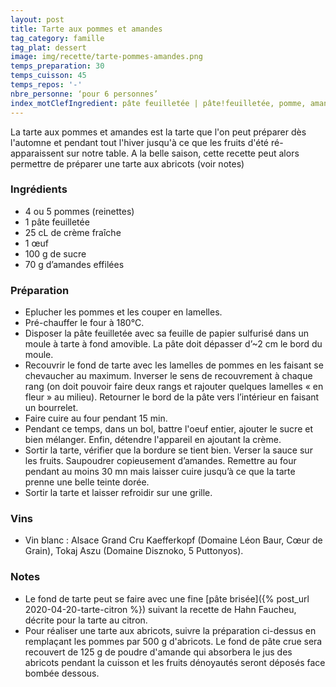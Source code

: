 ```yaml
---
layout: post
title: Tarte aux pommes et amandes
tag_category: famille
tag_plat: dessert
image: img/recette/tarte-pommes-amandes.png
temps_preparation: 30
temps_cuisson: 45
temps_repos: '-'
nbre_personne: ‘pour 6 personnes’
index_motClefIngredient: pâte feuilletée | pâte!feuilletée, pomme, amandes | amande, abricots | abricot
---
```

La tarte aux pommes et amandes est la tarte que l'on peut préparer dès l'automne et pendant tout l'hiver jusqu'à ce que les fruits d'été ré-apparaissent sur notre table. A la belle saison, cette recette peut alors permettre de préparer une tarte aux abricots (voir notes)

### Ingrédients
* 4 ou 5 pommes (reinettes)
* 1 pâte feuilletée
* 25 cL de crème fraîche
* 1 œuf
* 100 g de sucre
* 70 g d’amandes effilées


### Préparation
* Eplucher les pommes et les couper en lamelles.
* Pré-chauffer le four à 180°C.
* Disposer la pâte feuilletée avec sa feuille de papier sulfurisé  dans un moule à tarte à fond amovible. La pâte doit dépasser d’~2 cm le bord du moule.
* Recouvrir le fond de tarte avec les lamelles de pommes en les faisant se chevaucher au maximum. Inverser le sens de recouvrement à chaque rang (on doit pouvoir faire deux rangs et rajouter quelques lamelles « en fleur » au milieu). Retourner le bord de la pâte vers l’intérieur en faisant un bourrelet.
* Faire cuire au four pendant 15 min.
* Pendant ce temps, dans un bol, battre l'oeuf entier, ajouter le sucre et bien mélanger. Enfin, détendre l'appareil en ajoutant la crème.
* Sortir la tarte, vérifier que la bordure se tient bien. Verser la sauce sur les fruits. Saupoudrer copieusement d’amandes. Remettre au four pendant au moins 30 mn mais laisser cuire jusqu’à ce que la tarte prenne une belle teinte dorée.
* Sortir la tarte et laisser refroidir sur une grille.


### Vins
* Vin blanc : Alsace Grand Cru Kaefferkopf (Domaine Léon Baur, Cœur de Grain), Tokaj Aszu (Domaine Disznoko, 5 Puttonyos).

### Notes
* Le fond de tarte peut se faire avec une fine [pâte brisée]({% post_url 2020-04-20-tarte-citron %}) suivant la recette de Hahn Faucheu, décrite pour la tarte au citron.
* Pour réaliser une tarte aux abricots, suivre la préparation ci-dessus en remplaçant les pommes par 500 g d'abricots. Le fond de pâte crue sera recouvert de 125 g de poudre d'amande qui absorbera le jus des abricots pendant la cuisson et les fruits dénoyautés seront déposés face bombée dessous.
